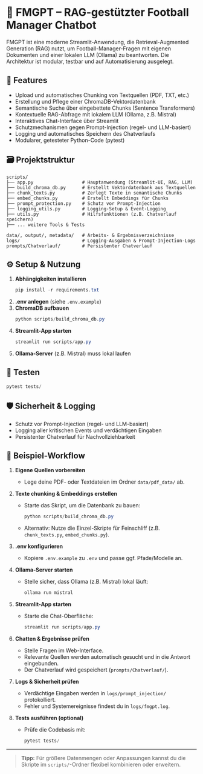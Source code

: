# 🧠 FMGPT – RAG-gestützter Football Manager Chatbot

FMGPT ist eine moderne Streamlit-Anwendung, die Retrieval-Augmented Generation (RAG) nutzt, um Football-Manager-Fragen mit eigenen Dokumenten und einer lokalen LLM (Ollama) zu beantworten. Die Architektur ist modular, testbar und auf Automatisierung ausgelegt.

## 🚀 Features

- Upload und automatisches Chunking von Textquellen (PDF, TXT, etc.)
- Erstellung und Pflege einer ChromaDB-Vektordatenbank
- Semantische Suche über eingebettete Chunks (Sentence Transformers)
- Kontextuelle RAG-Abfrage mit lokalem LLM (Ollama, z.B. Mistral)
- Interaktives Chat-Interface über Streamlit
- Schutzmechanismen gegen Prompt-Injection (regel- und LLM-basiert)
- Logging und automatisches Speichern des Chatverlaufs
- Modularer, getesteter Python-Code (pytest)

## 🗃️ Projektstruktur

```text
scripts/
├── app.py                  # Hauptanwendung (Streamlit-UI, RAG, LLM)
├── build_chroma_db.py      # Erstellt Vektordatenbank aus Textquellen
├── chunk_texts.py          # Zerlegt Texte in semantische Chunks
├── embed_chunks.py         # Erstellt Embeddings für Chunks
├── prompt_protection.py    # Schutz vor Prompt-Injection
├── logging_utils.py        # Logging-Setup & Event-Logging
├── utils.py                # Hilfsfunktionen (z.B. Chatverlauf speichern)
├── ... weitere Tools & Tests

data/, output/, metadata/   # Arbeits- & Ergebnisverzeichnisse
logs/                       # Logging-Ausgaben & Prompt-Injection-Logs
prompts/Chatverlauf/        # Persistenter Chatverlauf
```

## ⚙️ Setup & Nutzung

1. **Abhängigkeiten installieren**
   ```powershell
   pip install -r requirements.txt
   ```
2. **.env anlegen** (siehe `.env.example`)
3. **ChromaDB aufbauen**
   ```powershell
   python scripts/build_chroma_db.py
   ```
4. **Streamlit-App starten**
   ```powershell
   streamlit run scripts/app.py
   ```
5. **Ollama-Server** (z.B. Mistral) muss lokal laufen

## 🧪 Testen

```powershell
pytest tests/
```

## 🛡️ Sicherheit & Logging
- Schutz vor Prompt-Injection (regel- und LLM-basiert)
- Logging aller kritischen Events und verdächtigen Eingaben
- Persistenter Chatverlauf für Nachvollziehbarkeit

## 📝 Beispiel-Workflow

1. **Eigene Quellen vorbereiten**
   - Lege deine PDF- oder Textdateien im Ordner `data/pdf_data/` ab.

2. **Texte chunking & Embeddings erstellen**
   - Starte das Skript, um die Datenbank zu bauen:
     ```powershell
     python scripts/build_chroma_db.py
     ```
   - Alternativ: Nutze die Einzel-Skripte für Feinschliff (z.B. `chunk_texts.py`, `embed_chunks.py`).

3. **.env konfigurieren**
   - Kopiere `.env.example` zu `.env` und passe ggf. Pfade/Modelle an.

4. **Ollama-Server starten**
   - Stelle sicher, dass Ollama (z.B. Mistral) lokal läuft:
     ```powershell
     ollama run mistral
     ```

5. **Streamlit-App starten**
   - Starte die Chat-Oberfläche:
     ```powershell
     streamlit run scripts/app.py
     ```

6. **Chatten & Ergebnisse prüfen**
   - Stelle Fragen im Web-Interface.
   - Relevante Quellen werden automatisch gesucht und in die Antwort eingebunden.
   - Der Chatverlauf wird gespeichert (`prompts/Chatverlauf/`).

7. **Logs & Sicherheit prüfen**
   - Verdächtige Eingaben werden in `logs/prompt_injection/` protokolliert.
   - Fehler und Systemereignisse findest du in `logs/fmgpt.log`.

8. **Tests ausführen (optional)**
   - Prüfe die Codebasis mit:
     ```powershell
     pytest tests/
     ```

---

> **Tipp:** Für größere Datenmengen oder Anpassungen kannst du die Skripte im `scripts/`-Ordner flexibel kombinieren oder erweitern.



